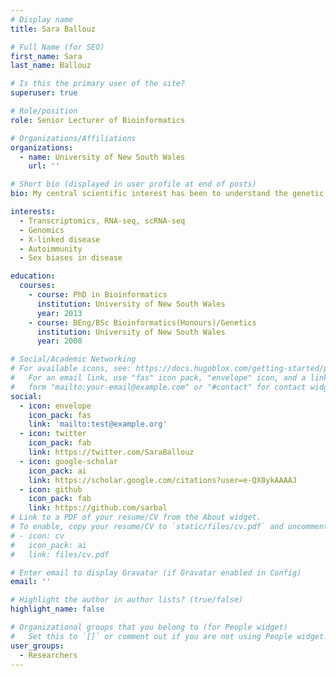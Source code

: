 ```yaml
---
# Display name
title: Sara Ballouz

# Full Name (for SEO)
first_name: Sara
last_name: Ballouz

# Is this the primary user of the site?
superuser: true

# Role/position
role: Senior Lecturer of Bioinformatics

# Organizations/Affiliations
organizations:
  - name: University of New South Wales
    url: ''

# Short bio (displayed in user profile at end of posts)
bio: My central scientific interest has been to understand the genetic architecture of disease. With data from the genome, transcriptome, epigenome and proteome increasing exponentially, robust tools and practices need to be established to analyse this deluge, in particular if to be applied to personalized medicine.

interests:
  - Transcriptomics, RNA-seq, scRNA-seq
  - Genomics
  - X-linked disease
  - Autoimmunity 
  - Sex biases in disease

education:
  courses:
    - course: PhD in Bioinformatics
      institution: University of New South Wales
      year: 2013
    - course: BEng/BSc Bioinformatics(Honours)/Genetics
      institution: University of New South Wales
      year: 2008

# Social/Academic Networking
# For available icons, see: https://docs.hugoblox.com/getting-started/page-builder/#icons
#   For an email link, use "fas" icon pack, "envelope" icon, and a link in the
#   form "mailto:your-email@example.com" or "#contact" for contact widget.
social:
  - icon: envelope
    icon_pack: fas
    link: 'mailto:test@example.org'
  - icon: twitter
    icon_pack: fab
    link: https://twitter.com/SaraBallouz
  - icon: google-scholar
    icon_pack: ai
    link: https://scholar.google.com/citations?user=e-QX8ykAAAAJ
  - icon: github
    icon_pack: fab
    link: https://github.com/sarbal
# Link to a PDF of your resume/CV from the About widget.
# To enable, copy your resume/CV to `static/files/cv.pdf` and uncomment the lines below.
# - icon: cv
#   icon_pack: ai
#   link: files/cv.pdf

# Enter email to display Gravatar (if Gravatar enabled in Config)
email: ''

# Highlight the author in author lists? (true/false)
highlight_name: false

# Organizational groups that you belong to (for People widget)
#   Set this to `[]` or comment out if you are not using People widget.
user_groups:
  - Researchers
---
```

 